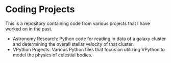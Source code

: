 # Coding Projects
This is a repository containing code from various projects that I have worked on in the past.

- Astronomy Research: Python code for reading in data of a galaxy cluster and determining the overall stellar velocity of that cluster.
- VPython Projects: Various Python files that focus on utilizing VPython to model the physics of celestial bodies.
